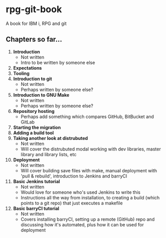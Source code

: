 # rpg-git-book

A book for IBM i, RPG and git

## Chapters so far...

1. **Introduction**
   * Not written
   * Intro to be written by someone else
2. **Expectations**
3. **Tooling**
4. **Introduction to git**
   * Not written
   * Perhaps written by someone else?
5. **Introduction to GNU Make**
   * Not written
   * Perhaps written by someone else?
6. **Repository hosting**
   * Perhaps add something which compares GitHub, BitBucket and GitLab
7. **Starting the migration**
8. **Adding a build tool**
9. **Taking another look at distrubuted**
   * Not written
   * Will cover the distrubuted modal working with dev libraries, master library and library lists, etc
10. **Deployment** 
    * Not written
    * Will cover building save files with make, manual deployment with 'pull & rebuild', introduction to Jenkins and barryCI
11. **Basic Jenkins tutorial** 
    * Not written
    * Would love for someone who's used Jenkins to write this
    * Instructions all the way from installation, to creating a build (which points to a git repo) that just executes a makefile
12. **Basic barryCI tutorial** 
    * Not written
    * Covers installing barryCI, setting up a remote (GitHub) repo and discussing how it's automated, plus how it can be used for deployment
